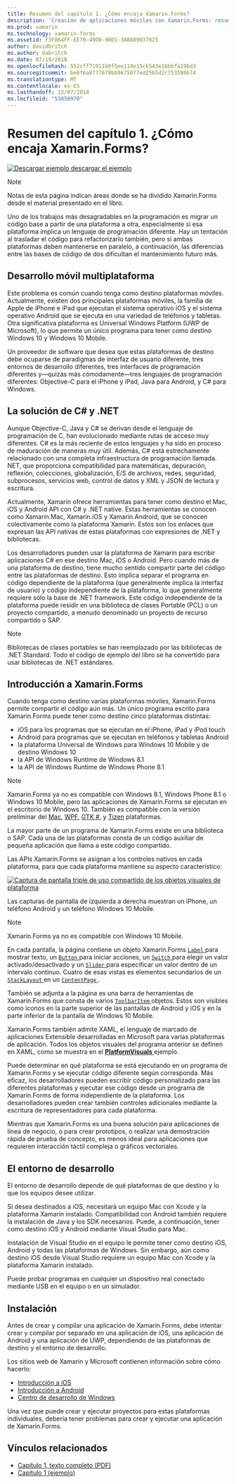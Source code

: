 ```yaml
---
title: Resumen del capítulo 1. ¿Cómo encaja Xamarin.Forms?
description: 'Creación de aplicaciones móviles con Xamarin.Forms: resumen del capítulo 1. ¿Cómo encaja Xamarin.Forms?'
ms.prod: xamarin
ms.technology: xamarin-forms
ms.assetid: F3F864FF-EE70-49D0-90D1-388889037625
author: davidbritch
ms.author: dabritch
ms.date: 07/19/2018
ms.openlocfilehash: 552cff71911b0f5ee118e15cb543e16bbfa19bd3
ms.sourcegitcommit: be6f6a8f77679bb9675077ed25b5d2c753580b74
ms.translationtype: MT
ms.contentlocale: es-ES
ms.lasthandoff: 12/07/2018
ms.locfileid: "53050970"
---
```

# <a name="summary-of-chapter-1-how-does-xamarinforms-fit-in"></a>Resumen del capítulo 1. ¿Cómo encaja Xamarin.Forms?

[![Descargar ejemplo](~/media/shared/download.png) descargar el ejemplo](https://github.com/xamarin/xamarin-forms-book-samples/tree/master/Chapter01)

> [!NOTE]
> Notas de esta página indican áreas donde se ha dividido Xamarin.Forms desde el material presentado en el libro.

Uno de los trabajos más desagradables en la programación es migrar un código base a partir de una plataforma a otra, especialmente si esa plataforma implica un lenguaje de programación diferente. Hay un tentación al trasladar el código para refactorizarlo también, pero si ambas plataformas deben mantenerse en paralelo, a continuación, las diferencias entre las bases de código de dos dificultan el mantenimiento futuro más.

## <a name="cross-platform-mobile-development"></a>Desarrollo móvil multiplataforma

Este problema es común cuando tenga como destino plataformas móviles. Actualmente, existen dos principales plataformas móviles, la familia de Apple de iPhone e iPad que ejecutan el sistema operativo iOS y el sistema operativo Android que se ejecuta en una variedad de teléfonos y tabletas. Otra significativa plataforma es Universal Windows Platform (UWP de Microsoft), lo que permite un único programa para tener como destino Windows 10 y Windows 10 Mobile.

Un proveedor de software que desea que estas plataformas de destino debe ocuparse de paradigmas de interfaz de usuario diferente, tres entornos de desarrollo diferentes, tres interfaces de programación diferentes y&mdash;quizás más cómodamente&mdash;tres lenguajes de programación diferentes: Objective-C para el iPhone y iPad, Java para Android, y C# para Windows.

## <a name="the-c-and-net-solution"></a>La solución de C# y .NET

Aunque Objective-C, Java y C# se derivan desde el lenguaje de programación de C, han evolucionado mediante rutas de acceso muy diferentes. C# es la más reciente de estos lenguajes y ha sido en proceso de maduración de maneras muy útil. Además, C# está estrechamente relacionado con una completa infraestructura de programación llamada. NET, que proporciona compatibilidad para matemáticas, depuración, reflexión, colecciones, globalización, E/S de archivos, redes, seguridad, subprocesos, servicios web, control de datos y XML y JSON de lectura y escritura.

Actualmente, Xamarin ofrece herramientas para tener como destino el Mac, iOS y Android API con C# y .NET native. Estas herramientas se conocen como Xamarin.Mac, Xamarin.iOS y Xamarin.Android, que se conocen colectivamente como la plataforma Xamarin. Estos son los enlaces que expresan las API nativas de estas plataformas con expresiones de .NET y bibliotecas.

Los desarrolladores pueden usar la plataforma de Xamarin para escribir aplicaciones C# en ese destino Mac, iOS o Android. Pero cuando más de una plataforma de destino, tiene mucho sentido compartir parte del código entre las plataformas de destino. Esto implica separar el programa en código dependiente de la plataforma (que generalmente implica la interfaz de usuario) y código independiente de la plataforma, lo que generalmente requiere sólo la base de .NET framework. Este código independiente de la plataforma puede residir en una biblioteca de clases Portable (PCL) o un proyecto compartido, a menudo denominado un proyecto de recurso compartido o SAP.

> [!NOTE]
> Bibliotecas de clases portables se han reemplazado por las bibliotecas de .NET Standard. Todo el código de ejemplo del libro se ha convertido para usar bibliotecas de .NET estándares.

## <a name="introducing-xamarinforms"></a>Introducción a Xamarin.Forms

Cuando tenga como destino varias plataformas móviles, Xamarin.Forms permite compartir el código aún más. Un único programa escrito para Xamarin.Forms puede tener como destino cinco plataformas distintas:

- iOS para los programas que se ejecutan en el iPhone, iPad y iPod touch
- Android para programas que se ejecutan en teléfonos y tabletas Android
- la plataforma Universal de Windows para Windows 10 Mobile y de destino Windows 10
- la API de Windows Runtime de Windows 8.1
- la API de Windows Runtime de Windows Phone 8.1

> [!NOTE]
> Xamarin.Forms ya no es compatible con Windows 8.1, Windows Phone 8.1 o Windows 10 Mobile, pero las aplicaciones de Xamarin.Forms se ejecutan en el escritorio de Windows 10. También es compatible con la versión preliminar del [Mac](~/xamarin-forms/platform/mac.md), [WPF](~/xamarin-forms/platform/wpf.md), [GTK #](~/xamarin-forms/platform/gtk.md), y [Tizen](/xamarin-forms/platform/tizen.md) plataformas.

La mayor parte de un programa de Xamarin.Forms existe en una biblioteca o SAP. Cada una de las plataformas consta de un código auxiliar de pequeña aplicación que llama a este código compartido.

Las APIs Xamarin.Forms se asignan a los controles nativos en cada plataforma, para que cada plataforma mantiene su aspecto característico:

[![Captura de pantalla triple de uso compartido de los objetos visuales de plataforma](images/ch01fg03-small.png "controles de Xamarin.Forms en cada plataforma")](images/ch01fg03-large.png#lightbox "controles de Xamarin.Forms en cada plataforma")

Las capturas de pantalla de izquierda a derecha muestran un iPhone, un teléfono Android y un teléfono Windows 10 Mobile.

> [!NOTE]
> Xamarin.Forms ya no es compatible con Windows 10 Mobile.

En cada pantalla, la página contiene un objeto Xamarin.Forms [ `Label` ](xref:Xamarin.Forms.Label) para mostrar texto, un [ `Button` ](xref:Xamarin.Forms.Button) para iniciar acciones, un [ `Switch` ](xref:Xamarin.Forms.Switch) para elegir un valor activado/desactivado y un [ `Slider` ](xref:Xamarin.Forms.Slider) para especificar un valor dentro de un intervalo continuo. Cuatro de esas vistas es elementos secundarios de un [ `StackLayout` ](xref:Xamarin.Forms.StackLayout) en un [ `ContentPage` ](xref:Xamarin.Forms.ContentPage).

También se adjunta a la página es una barra de herramientas de Xamarin.Forms que consta de varios [ `ToolbarItem` ](xref:Xamarin.Forms.ToolbarItem) objetos. Estos son visibles como iconos en la parte superior de las pantallas de Android y iOS y en la parte inferior de la pantalla de Windows 10 Mobile.

Xamarin.Forms también admite XAML, el lenguaje de marcado de aplicaciones Extensible desarrolladas en Microsoft para varias plataformas de aplicación. Todos los objetos visuales del programa anterior se definen en XAML, como se muestra en el [ **PlatformVisuals** ](https://github.com/xamarin/xamarin-forms-book-samples/tree/master/Chapter01/PlatformVisuals) ejemplo.

Puede determinar en qué plataforma se está ejecutando en un programa de Xamarin.Forms y se ejecutar código diferente según corresponda. Más eficaz, los desarrolladores pueden escribir código personalizado para las diferentes plataformas y ejecutar ese código desde un programa de Xamarin.Forms de forma independiente de la plataforma. Los desarrolladores pueden crear también controles adicionales mediante la escritura de representadores para cada plataforma.

Mientras que Xamarin.Forms es una buena solución para aplicaciones de línea de negocio, o para crear prototipos, o realizar una demostración rápida de prueba de concepto, es menos ideal para aplicaciones que requieren interacción táctil compleja o gráficos vectoriales.

## <a name="your-development-environment"></a>El entorno de desarrollo

El entorno de desarrollo depende de qué plataformas de que destino y lo que los equipos desee utilizar.

Si desea destinados a iOS, necesitará un equipo Mac con Xcode y la plataforma Xamarin instalado. Compatibilidad con Android también requiere la instalación de Java y los SDK necesarios. Puede, a continuación, tener como destino iOS y Android mediante Visual Studio para Mac.

Instalación de Visual Studio en el equipo le permite tener como destino iOS, Android y todas las plataformas de Windows. Sin embargo, aún como destino iOS desde Visual Studio requiere un equipo Mac con Xcode y la plataforma Xamarin instalado.

Puede probar programas en cualquier un dispositivo real conectado mediante USB en el equipo o en un simulador.

## <a name="installation"></a>Instalación

Antes de crear y compilar una aplicación de Xamarin.Forms, debe intentar crear y compilar por separado en una aplicación de iOS, una aplicación de Android y una aplicación de UWP, dependiendo de las plataformas de destino y el entorno de desarrollo.

Los sitios web de Xamarin y Microsoft contienen información sobre cómo hacerlo:

- [Introducción a iOS](~/ios/get-started/index.md)
- [Introducción a Android](~/android/get-started/index.md)
- [Centro de desarrollo de Windows](http://dev.windows.com)

Una vez que puede crear y ejecutar proyectos para estas plataformas individuales, debería tener problemas para crear y ejecutar una aplicación de Xamarin.Forms.

## <a name="related-links"></a>Vínculos relacionados

- [Capítulo 1, texto completo (PDF)](https://download.xamarin.com/developer/xamarin-forms-book/XamarinFormsBook-Ch01-Apr2016.pdf)
- [Capítulo 1 (ejemplo)](https://github.com/xamarin/xamarin-forms-book-samples/tree/master/Chapter01)
